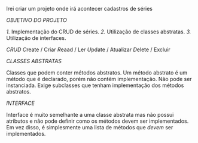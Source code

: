 Irei criar um projeto onde irá acontecer cadastros de séries

*OBJETIVO DO PROJETO*

*1.* Implementação do CRUD de séries.
*2.* Utilização de classes abstratas.
*3.* Utilização de interfaces.


*CRUD*
*C*reate / Criar
*R*eaad / Ler
*U*pdate / Atualizar
*D*elete / Excluir

*CLASSES ABSTRATAS*

Classes que podem conter métodos abstratos.
Um método abstrato é um método que é declarado, porém não contém implementação.
Não pode ser instanciada.
Exige subclasses que tenham implementação dos métodos abstratos.

*INTERFACE*
 
 Interface é muito semelhante a uma classe abstrata mas não possui atributos e não pode definir como os métodos devem ser implementados.
 Em vez disso, é simplesmente uma lista de métodos que *devem* ser implementados.